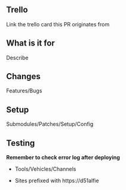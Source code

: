 ## Trello

Link the trello card this PR originates from

## What is it for

Describe

## Changes

Features/Bugs

## Setup

Submodules/Patches/Setup/Config

## Testing 

**Remember to check error log after deploying**

- Tools/Vehicles/Channels

- Sites prefixed with https://d51alfie
